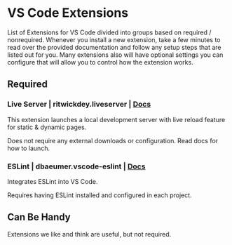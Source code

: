 # VS Code Extensions

List of Extensions for VS Code divided into groups based on required / nonrequired. Whenever you install a new extension, take a few minutes to read over the provided documentation and follow any setup steps that are listed out for you. Many extensions also will have optional settings you can configure that will allow you to control how the extension works. 

## Required

### **Live Server** | ritwickdey.liveserver | [Docs](https://github.com/ritwickdey/vscode-live-server/blob/master/README.md)
This extension launches a local development server with live reload feature for static & dynamic pages.

Does not  require any external downloads or configuration. Read docs for how to launch.

### ESLint | dbaeumer.vscode-eslint | [Docs](https://github.com/Microsoft/vscode-eslint/blob/master/README.md)

Integrates ESLint into VS Code.

Requires having ESLint installed and configured in each project.


## Can Be Handy
Extensions we like and think are useful, but not required.

